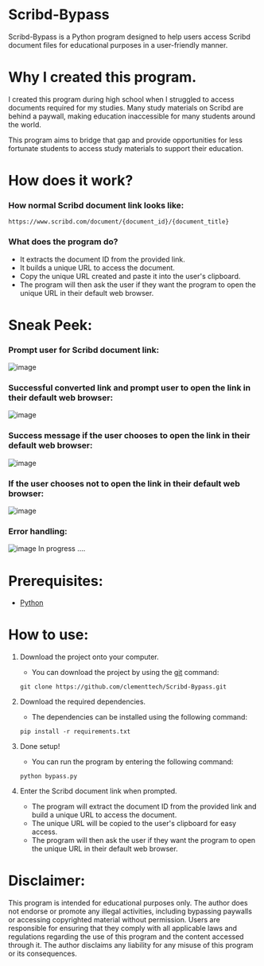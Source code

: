 # Scribd-Bypass
Scribd-Bypass is a Python program designed to help users access Scribd document files for educational purposes in a user-friendly manner.

# Why I created this program.
I created this program during high school when I struggled to access documents required for my studies. Many study materials on Scribd are behind a paywall, making education inaccessible for many students around the world.

This program aims to bridge that gap and provide opportunities for less fortunate students to access study materials to support their education.

# How does it work?

### How normal Scribd document link looks like:
```
https://www.scribd.com/document/{document_id}/{document_title}
```

### What does the program do?
- It extracts the document ID from the provided link.
- It builds a unique URL to access the document.
- Copy the unique URL created and paste it into the user's clipboard.
- The program will then ask the user if they want the program to open the unique URL in their default web browser.

# Sneak Peek:

### Prompt user for Scribd document link:
![image](https://raw.githubusercontent.com/clementtech/Scribd-Bypass/refs/heads/main/assets/prompt_for_url.png)

### Successful converted link and prompt user to open the link in their default web browser:
![image](https://raw.githubusercontent.com/clementtech/Scribd-Bypass/refs/heads/main/assets/success_message.png)

### Success message if the user chooses to open the link in their default web browser:
![image](https://raw.githubusercontent.com/clementtech/Scribd-Bypass/refs/heads/main/assets/open_in_browser_success_message.png)

### If the user chooses not to open the link in their default web browser:
![image](https://raw.githubusercontent.com/clementtech/Scribd-Bypass/refs/heads/main/assets/open_in_browser_decline_message.png)

### Error handling:
![image](https://raw.githubusercontent.com/clementtech/Scribd-Bypass/refs/heads/main/assets/error_handling.png)
In progress ....

# Prerequisites:
- [Python](https://www.python.org/downloads/)

# How to use:
1. Download the project onto your computer.
    - You can download the project by using the [git](https://git-scm.com/downloads) command:
    ```
    git clone https://github.com/clementtech/Scribd-Bypass.git
    ```

2. Download the required dependencies.
    - The dependencies can be installed using the following command:
    ```
    pip install -r requirements.txt
    ```
3. Done setup!
    - You can run the program by entering the following command:
    ```
    python bypass.py
    ```

4. Enter the Scribd document link when prompted.
      - The program will extract the document ID from the provided link and build a unique URL to access the document.
      - The unique URL will be copied to the user's clipboard for easy access.
      - The program will then ask the user if they want the program to open the unique URL in their default web browser.

# Disclaimer:
This program is intended for educational purposes only. The author does not endorse or promote any illegal activities, including bypassing paywalls or accessing copyrighted material without permission. Users are responsible for ensuring that they comply with all applicable laws and regulations regarding the use of this program and the content accessed through it. The author disclaims any liability for any misuse of this program or its consequences.